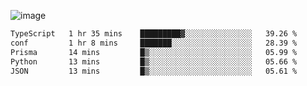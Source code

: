 ![image](https://github-profile-trophy.vercel.app/?username=CMOISDEAD&theme=kimbie_dark&row=1&no-frame=true&margin-w=15&margin-h=15)
<!--START_SECTION:waka-->

```txt
TypeScript   1 hr 35 mins    █████████▓░░░░░░░░░░░░░░░   39.26 %
conf         1 hr 8 mins     ███████░░░░░░░░░░░░░░░░░░   28.39 %
Prisma       14 mins         █▒░░░░░░░░░░░░░░░░░░░░░░░   05.99 %
Python       13 mins         █▒░░░░░░░░░░░░░░░░░░░░░░░   05.66 %
JSON         13 mins         █▒░░░░░░░░░░░░░░░░░░░░░░░   05.61 %
```

<!--END_SECTION:waka--> 
